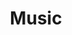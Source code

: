 ---
path: /projects/music
title: Music
tech: [typescript]
description: Music streaming for CPSC 304.
---